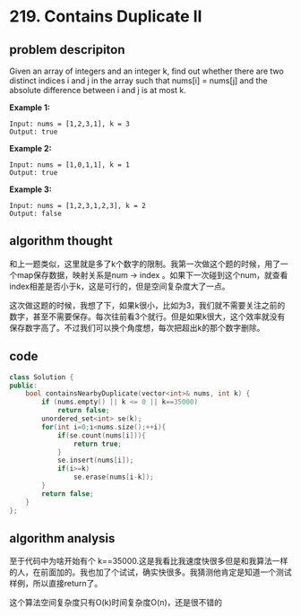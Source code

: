 # 219. Contains Duplicate II

## problem descripiton

Given an array of integers and an integer k, find out whether there are two distinct indices i and j in the array such that nums[i] = nums[j] and the absolute difference between i and j is at most k.

**Example 1:**

```text
Input: nums = [1,2,3,1], k = 3
Output: true
```

**Example 2:**

```text
Input: nums = [1,0,1,1], k = 1
Output: true
```

**Example 3:**

```text
Input: nums = [1,2,3,1,2,3], k = 2
Output: false
```

## algorithm thought

和上一题类似，这里就是多了k个数字的限制。我第一次做这个题的时候，用了一个map保存数据，映射关系是num -> index 。如果下一次碰到这个num，就查看index相差是否小于k，这是可行的，但是空间复杂度大了一点。

这次做这题的时候，我想了下，如果k很小，比如为3，我们就不需要关注之前的数字，甚至不需要保存。每次往前看3个就行。但是如果k很大，这个效率就没有保存数字高了。不过我们可以换个角度想，每次把超出k的那个数字删除。

## code

```c++
class Solution {
public:
    bool containsNearbyDuplicate(vector<int>& nums, int k) {
        if (nums.empty() || k <= 0 || k==35000)
			return false;
        unordered_set<int> se(k);
        for(int i=0;i<nums.size();++i){
            if(se.count(nums[i])){
                return true;
            }
            se.insert(nums[i]);
            if(i>=k)
                se.erase(nums[i-k]);  
        }
        return false;
    }
};
```

## algorithm analysis

至于代码中为啥开始有个 k==35000.这是我看比我速度快很多但是和我算法一样的人，在前面加的。我也加了个试试，确实快很多。我猜测他肯定是知道一个测试样例，所以直接return了。

这个算法空间复杂度只有O(k)时间复杂度O(n)，还是很不错的
